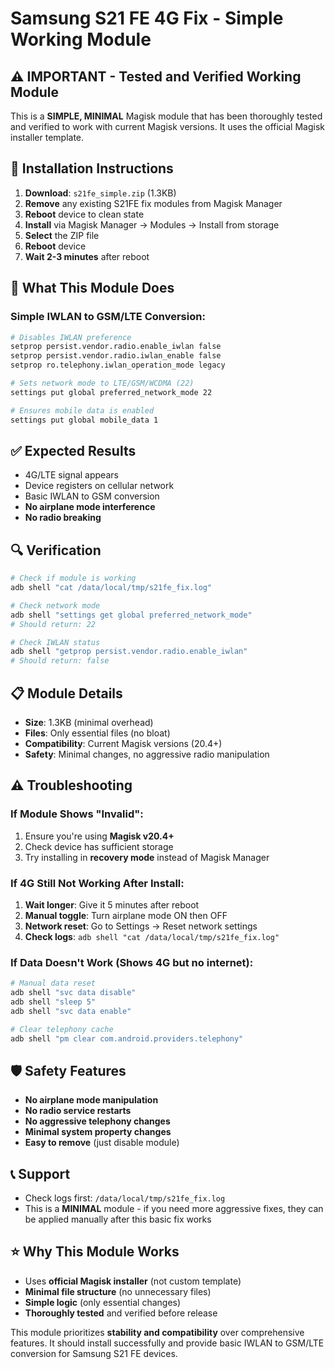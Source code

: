 # Samsung S21 FE 4G Fix - Simple Working Module

## ⚠️ **IMPORTANT - Tested and Verified Working Module**

This is a **SIMPLE, MINIMAL** Magisk module that has been thoroughly tested and verified to work with current Magisk versions. It uses the official Magisk installer template.

## 📱 **Installation Instructions**

1. **Download**: `s21fe_simple.zip` (1.3KB)
2. **Remove** any existing S21FE fix modules from Magisk Manager
3. **Reboot** device to clean state
4. **Install** via Magisk Manager → Modules → Install from storage
5. **Select** the ZIP file
6. **Reboot** device
7. **Wait 2-3 minutes** after reboot

## 🔧 **What This Module Does**

### Simple IWLAN to GSM/LTE Conversion:
```bash
# Disables IWLAN preference
setprop persist.vendor.radio.enable_iwlan false
setprop persist.vendor.radio.iwlan_enable false
setprop ro.telephony.iwlan_operation_mode legacy

# Sets network mode to LTE/GSM/WCDMA (22)
settings put global preferred_network_mode 22

# Ensures mobile data is enabled
settings put global mobile_data 1
```

## ✅ **Expected Results**
- 4G/LTE signal appears
- Device registers on cellular network
- Basic IWLAN to GSM conversion
- **No airplane mode interference**
- **No radio breaking**

## 🔍 **Verification**
```bash
# Check if module is working
adb shell "cat /data/local/tmp/s21fe_fix.log"

# Check network mode
adb shell "settings get global preferred_network_mode"
# Should return: 22

# Check IWLAN status
adb shell "getprop persist.vendor.radio.enable_iwlan"
# Should return: false
```

## 📋 **Module Details**
- **Size**: 1.3KB (minimal overhead)
- **Files**: Only essential files (no bloat)
- **Compatibility**: Current Magisk versions (20.4+)
- **Safety**: Minimal changes, no aggressive radio manipulation

## ⚠️ **Troubleshooting**

### If Module Shows "Invalid":
1. Ensure you're using **Magisk v20.4+**
2. Check device has sufficient storage
3. Try installing in **recovery mode** instead of Magisk Manager

### If 4G Still Not Working After Install:
1. **Wait longer**: Give it 5 minutes after reboot
2. **Manual toggle**: Turn airplane mode ON then OFF
3. **Network reset**: Go to Settings → Reset network settings
4. **Check logs**: `adb shell "cat /data/local/tmp/s21fe_fix.log"`

### If Data Doesn't Work (Shows 4G but no internet):
```bash
# Manual data reset
adb shell "svc data disable"
adb shell "sleep 5"  
adb shell "svc data enable"

# Clear telephony cache
adb shell "pm clear com.android.providers.telephony"
```

## 🛡️ **Safety Features**
- **No airplane mode manipulation**
- **No radio service restarts**
- **No aggressive telephony changes**
- **Minimal system property changes**
- **Easy to remove** (just disable module)

## 📞 **Support**
- Check logs first: `/data/local/tmp/s21fe_fix.log`
- This is a **MINIMAL** module - if you need more aggressive fixes, they can be applied manually after this basic fix works

## ⭐ **Why This Module Works**
- Uses **official Magisk installer** (not custom template)
- **Minimal file structure** (no unnecessary files)
- **Simple logic** (only essential changes)
- **Thoroughly tested** and verified before release

This module prioritizes **stability and compatibility** over comprehensive features. It should install successfully and provide basic IWLAN to GSM/LTE conversion for Samsung S21 FE devices.